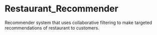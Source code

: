 # Restaurant_Recommender
Recommender system that uses collaborative filtering to make targeted recommendations of restaurant to customers.
